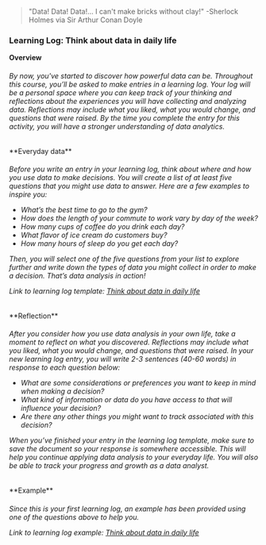 > "Data! Data! Data!... I can't make bricks without clay!" 
> -Sherlock Holmes via Sir Arthur Conan Doyle


### Learning Log: Think about data in daily life
**Overview**
<h6 align="left">
By now, you've started to discover how powerful data can be. Throughout this course, you’ll be asked to make entries in a learning log. Your log will be a personal space where you can keep track of your thinking and reflections about the experiences you will have collecting and analyzing data. Reflections may include what you liked, what you would change, and questions that were raised. By the time you complete the entry for this activity, you will have a stronger understanding of data analytics. 
</h6>
**Everyday data**
<h6 align="left">
Before you write an entry in your learning log, think about where and how you use data to make decisions. You will create a list of at least five questions that you might use data to answer. Here are a few examples to inspire you:

- What’s the best time to go to the gym?
- How does the length of your commute to work vary by day of the week?
- How many cups of coffee do you drink each day?
- What flavor of ice cream do customers buy?
- How many hours of sleep do you get each day? 

Then, you will select one of the five questions from your list to explore further and write down the types of data you might collect in order to make a decision. That’s data analysis in action!

Link to learning log template: [Think about data in daily life](https://github.com/ntaylor0000/google_data_analytics/1%20-%20Foundations:%20Data,%20Data,%20Everywhere/Example-Learning-Log_-Think-about-data-in-daily-life.pdf) 
</h6>
**Reflection**
<h6 align="left">
After you consider how you use data analysis in your own life, take a moment to reflect on what you discovered. Reflections may include what you liked, what you would change, and questions that were raised. In your new learning log entry, you will write 2-3 sentences (40-60 words) in response to each question below:

- What are some considerations or preferences you want to keep in mind when making a decision?
- What kind of information or data do you have access to that will influence your decision?
- Are there any other things you might want to track associated with this decision?

When you’ve finished your entry in the learning log template, make sure to save the document so your response is somewhere accessible. This will help you continue applying data analysis to your everyday life. You will also be able to track your progress and growth as a data analyst.
</h6>
**Example**
<h6 align="left">
Since this is your first learning log, an example has been provided using one of the questions above to help you.

Link to learning log example: [Think about data in daily life](https://github.com/ntaylor0000/google_data_analytics/1%20-%20Foundations:%20Data,%20Data,%20Everywhere/Learning-Log-Template_-Think-about-data-in-daily-life.docx) 
</h6>
